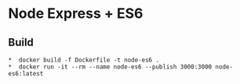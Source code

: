 # Node Express + ES6

## Build

    *  docker build -f Dockerfile -t node-es6 .
    *  docker run -it --rm --name node-es6 --publish 3000:3000 node-es6:latest